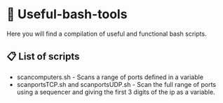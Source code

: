 # 🔧 Useful-bash-tools 
Here you will find a compilation of useful and functional bash scripts.

## 📋 List of scripts 

- scancomputers.sh - Scans a range of ports defined in a variable
- scanportsTCP.sh and scanportsUDP.sh - Scan the full range of ports using a sequencer and giving the first 3 digits of the ip as a variable.
